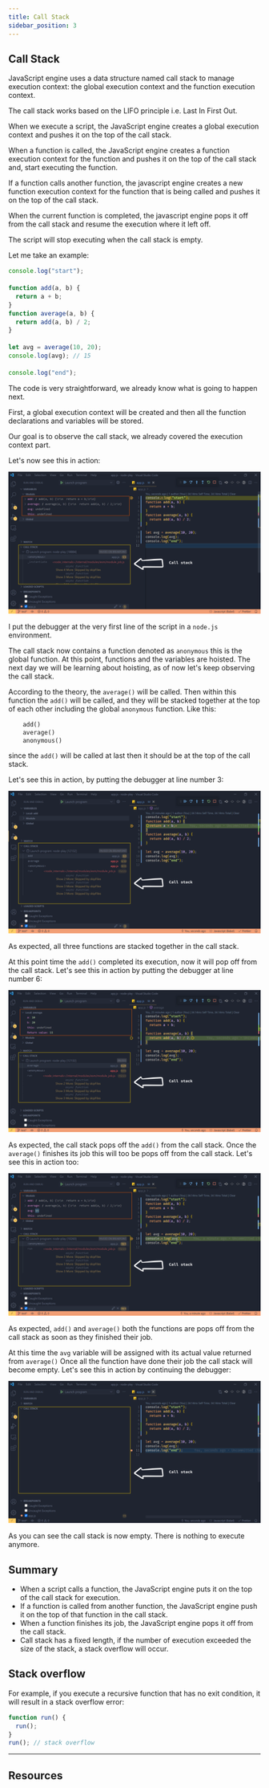 ```yaml
---
title: Call Stack
sidebar_position: 3
---
```


## Call Stack

JavaScript engine uses a data structure named call stack to manage execution context: the global execution context and the function execution context.

The call stack works based on the LIFO principle i.e. Last In First Out.

When we execute a script, the JavaScript engine creates a global execution context and pushes it on the top of the call stack.

When a function is called, the JavaScript engine creates a function execution context for the function and pushes it on the top of the call stack and, start executing the function.

If a function calls another function, the javascript engine creates a new function execution context for the function that is being called and pushes it on the top of the call stack.

When the current function is completed, the javascript engine pops it off from the call stack and resume the execution where it left off.

The script will stop executing when the call stack is empty.

Let me take an example:

```javascript
console.log("start");

function add(a, b) {
  return a + b;
}
function average(a, b) {
  return add(a, b) / 2;
}

let avg = average(10, 20);
console.log(avg); // 15

console.log("end");
```

The code is very straightforward, we already know what is going to happen next.

First, a global execution context will be created and then all the function declarations and variables will be stored.

Our goal is to observe the call stack, we already covered the execution context part.

Let's now see this in action:

![call stack](https://github.com/biswarup35/100-days-of-javascript/blob/main/images/call-stack-debug-1.png)

I put the debugger at the very first line of the script in a `node.js` environment.

The call stack now contains a function denoted as `anonymous` this is the global function. At this point, functions and the variables are hoisted. The next day we will be learning about hoisting, as of now let's keep observing the call stack.

According to the theory, the `average()` will be called. Then within this function the `add()` will be called, and they will be stacked together at the top of each other including the global `anonymous` function. Like this:

```
    add()
    average()
    anonymous()
```

since the `add()` will be called at last then it should be at the top of the call stack.

Let's see this in action, by putting the debugger at line number 3:

![call stack](https://github.com/biswarup35/100-days-of-javascript/blob/main/images/call-stack-debug-2.png)

As expected, all three functions are stacked together in the call stack.

At this point time the `add()` completed its execution, now it will pop off from the call stack. Let's see this in action by putting the debugger at line number 6:

![call stack](https://github.com/biswarup35/100-days-of-javascript/blob/main/images/call-stack-debug-3.png)

As expected, the call stack pops off the `add()` from the call stack. Once the `average()` finishes its job this will too be pops off from the call stack. Let's see this in action too:

![call stack](https://github.com/biswarup35/100-days-of-javascript/blob/main/images/call-stack-debug-4.png)

As expected, `add()` and `average()` both the functions are pops off from the call stack as soon as they finished their job.

At this time the `avg` variable will be assigned with its actual value returned from `average()` Once all the function have done their job the call stack will become empty. Let's see this in action by continuing the debugger:

![call stack](https://github.com/biswarup35/100-days-of-javascript/blob/main/images/call-stack-debug-5.png)

As you can see the call stack is now empty. There is nothing to execute anymore.

## Summary

- When a script calls a function, the JavaScript engine puts it on the top of the call stack for execution.
- If a function is called from another function, the JavaScript engine push it on the top of that function in the call stack.
- When a function finishes its job, the JavaScript engine pops it off from the call stack.
- Call stack has a fixed length, if the number of execution exceeded the size of the stack, a stack overflow will occur.

## Stack overflow

For example, if you execute a recursive function that has no exit condition, it will result in a stack overflow error:

```javascript
function run() {
  run();
}
run(); // stack overflow
```

<hr/>

## Resources
